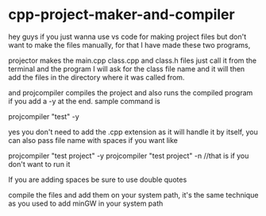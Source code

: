 # cpp-project-maker-and-compiler
hey guys if you just wanna use vs code for making project files but don't want to make the files manually, for that I have made these two programs, 

projector makes the main.cpp class.cpp and class.h files
just call it from the terminal and the program I will ask for the class file name and it will then add the files in the directory where it was called from. 

and projcompiler compiles the project and also runs the compiled program if you add a -y at the end. sample command is

projcompiler "test" -y

yes you don't need to add the .cpp extension as it will handle it by itself, you can also pass file name with spaces if you want like

projcompiler "test project" -y 
projcompiler "test project" -n //that is if you don't want to run it

If you are adding spaces be sure to use double quotes

compile the files and add them on your system path, it's the same technique as you used to add minGW in your system path 
